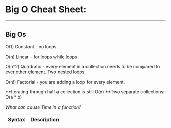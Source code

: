 # Big O Cheat Sheet:
-------------------

## Big Os
O(1) Constant - no loops
<!-- O(log N) Logarithmic - usually searching algorithms have log(n) if they are sorted (Binary Search) (not on hash maps though) -->
O(n) Linear - for loops while loops
<!-- O(n*log(n)) Log Linear - Sorting operations usually -->
O(n^2) Quadratic - every element in a collection needs to be compared to ever other element. Two nested loops
<!-- O(2^N) Exponential - recursive algorithms that solve a problem of size N -->
O(n!) Factorial - you are adding a loop for every element.

**Iterating through half a collection is still O(n)
**Two separate collections: O(a * b)

_What can cause Time in a function?_

| Syntax | Description |
| ------ | ----------- |

